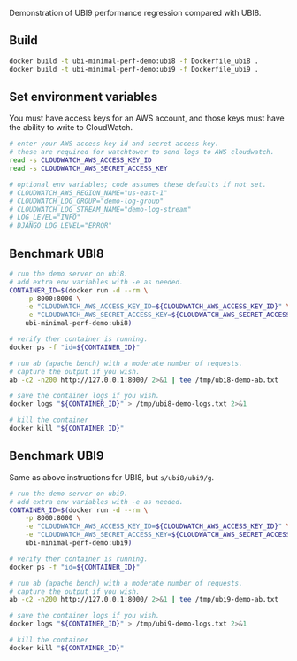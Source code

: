 Demonstration of UBI9 performance regression compared with UBI8.

## Build

```sh
docker build -t ubi-minimal-perf-demo:ubi8 -f Dockerfile_ubi8 .
docker build -t ubi-minimal-perf-demo:ubi9 -f Dockerfile_ubi9 .
```

## Set environment variables

You must have access keys for an AWS account, and those keys must have the ability to write to CloudWatch.

```sh
# enter your AWS access key id and secret access key.
# these are required for watchtower to send logs to AWS cloudwatch.
read -s CLOUDWATCH_AWS_ACCESS_KEY_ID
read -s CLOUDWATCH_AWS_SECRET_ACCESS_KEY

# optional env variables; code assumes these defaults if not set.
# CLOUDWATCH_AWS_REGION_NAME="us-east-1"
# CLOUDWATCH_LOG_GROUP="demo-log-group"
# CLOUDWATCH_LOG_STREAM_NAME="demo-log-stream"
# LOG_LEVEL="INFO"
# DJANGO_LOG_LEVEL="ERROR"
```

## Benchmark UBI8

```sh
# run the demo server on ubi8.
# add extra env variables with -e as needed.
CONTAINER_ID=$(docker run -d --rm \
    -p 8000:8000 \
    -e "CLOUDWATCH_AWS_ACCESS_KEY_ID=${CLOUDWATCH_AWS_ACCESS_KEY_ID}" \
    -e "CLOUDWATCH_AWS_SECRET_ACCESS_KEY=${CLOUDWATCH_AWS_SECRET_ACCESS_KEY}" \
    ubi-minimal-perf-demo:ubi8)

# verify ther container is running.
docker ps -f "id=${CONTAINER_ID}"

# run ab (apache bench) with a moderate number of requests.
# capture the output if you wish.
ab -c2 -n200 http://127.0.0.1:8000/ 2>&1 | tee /tmp/ubi8-demo-ab.txt

# save the container logs if you wish.
docker logs "${CONTAINER_ID}" > /tmp/ubi8-demo-logs.txt 2>&1

# kill the container
docker kill "${CONTAINER_ID}"
```

## Benchmark UBI9

Same as above instructions for UBI8, but `s/ubi8/ubi9/g`.

```sh
# run the demo server on ubi9.
# add extra env variables with -e as needed.
CONTAINER_ID=$(docker run -d --rm \
    -p 8000:8000 \
    -e "CLOUDWATCH_AWS_ACCESS_KEY_ID=${CLOUDWATCH_AWS_ACCESS_KEY_ID}" \
    -e "CLOUDWATCH_AWS_SECRET_ACCESS_KEY=${CLOUDWATCH_AWS_SECRET_ACCESS_KEY}" \
    ubi-minimal-perf-demo:ubi9)

# verify ther container is running.
docker ps -f "id=${CONTAINER_ID}"

# run ab (apache bench) with a moderate number of requests.
# capture the output if you wish.
ab -c2 -n200 http://127.0.0.1:8000/ 2>&1 | tee /tmp/ubi9-demo-ab.txt

# save the container logs if you wish.
docker logs "${CONTAINER_ID}" > /tmp/ubi9-demo-logs.txt 2>&1

# kill the container
docker kill "${CONTAINER_ID}"
```
